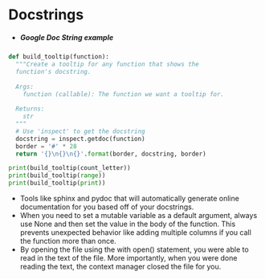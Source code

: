 # Docstrings

* ##### Google Doc String example 
```py
def build_tooltip(function):
  """Create a tooltip for any function that shows the 
  function's docstring.
  
  Args:
    function (callable): The function we want a tooltip for.
    
  Returns:
    str
  """
  # Use 'inspect' to get the docstring
  docstring = inspect.getdoc(function)
  border = '#' * 28
  return '{}\n{}\n{}'.format(border, docstring, border)

print(build_tooltip(count_letter))
print(build_tooltip(range))
print(build_tooltip(print))
```

* Tools like sphinx and pydoc that will automatically generate online documentation for you based off of your docstrings.
* When you need to set a mutable variable as a default argument, always use None and then set the value in the body of the function. This prevents unexpected behavior like adding multiple columns if you call the function more than once.
* By opening the file using the with open() statement, you were able to read in the text of the file. More importantly, when you were done reading the text, the context manager closed the file for you.
